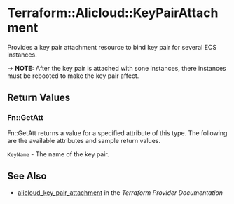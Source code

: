 # Terraform::Alicloud::KeyPairAttachment

Provides a key pair attachment resource to bind key pair for several ECS instances.

-> **NOTE:** After the key pair is attached with sone instances, there instances must be rebooted to make the key pair affect.

## Return Values

### Fn::GetAtt

Fn::GetAtt returns a value for a specified attribute of this type. The following are the available attributes and sample return values.

`KeyName` - The name of the key pair.

## See Also

* [alicloud_key_pair_attachment](https://www.terraform.io/docs/providers/alicloud/r/key_pair_attachment.html) in the _Terraform Provider Documentation_
